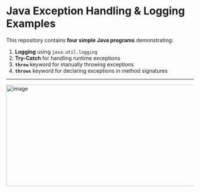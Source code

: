 # Java Exception Handling & Logging Examples

This repository contains **four simple Java programs** demonstrating:
1. **Logging** using `java.util.logging`
2. **Try-Catch** for handling runtime exceptions
3. **`throw`** keyword for manually throwing exceptions
4. **`throws`** keyword for declaring exceptions in method signatures

---

<img width="954" height="272" alt="image" src="https://github.com/user-attachments/assets/0734f6f7-d005-4a1e-a265-e30b9d978563" />
